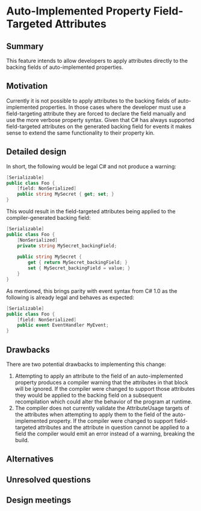 # Auto-Implemented Property Field-Targeted Attributes

## Summary
[summary]: #summary

This feature intends to allow developers to apply attributes directly to the backing fields of auto-implemented properties.

## Motivation
[motivation]: #motivation

Currently it is not possible to apply attributes to the backing fields of auto-implemented properties.  In those cases where the developer must use a field-targeting attribute they are forced to declare the field manually and use the more verbose property syntax.  Given that C# has always supported field-targeted attributes on the generated backing field for events it makes sense to extend the same functionality to their property kin.

## Detailed design
[design]: #detailed-design

In short, the following would be legal C# and not produce a warning:

```cs
[Serializable]
public class Foo {
    [field: NonSerialized]
    public string MySecret { get; set; }
}
```

This would result in the field-targeted attributes being applied to the compiler-generated backing field:

```cs
[Serializable]
public class Foo {
    [NonSerialized]
    private string MySecret_backingField;
    
    public string MySecret {
        get { return MySecret_backingField; }
        set { MySecret_backingField = value; }
    }
}
```

As mentioned, this brings parity with event syntax from C# 1.0 as the following is already legal and behaves as expected:

```cs
[Serializable]
public class Foo {
    [field: NonSerialized]
    public event EventHandler MyEvent;
}
```

## Drawbacks
[drawbacks]: #drawbacks

There are two potential drawbacks to implementing this change:

1. Attempting to apply an attribute to the field of an auto-implemented property produces a compiler warning that the attributes in that block will be ignored.  If the compiler were changed to support those attributes they would be applied to the backing field on a subsequent recompilation which could alter the behavior of the program at runtime.
1. The compiler does not currently validate the AttributeUsage targets of the attributes when attempting to apply them to the field of the auto-implemented property.  If the compiler were changed to support field-targeted attributes and the attribute in question cannot be applied to a field the compiler would emit an error instead of a warning, breaking the build.

## Alternatives
[alternatives]: #alternatives

## Unresolved questions
[unresolved]: #unresolved-questions

## Design meetings


